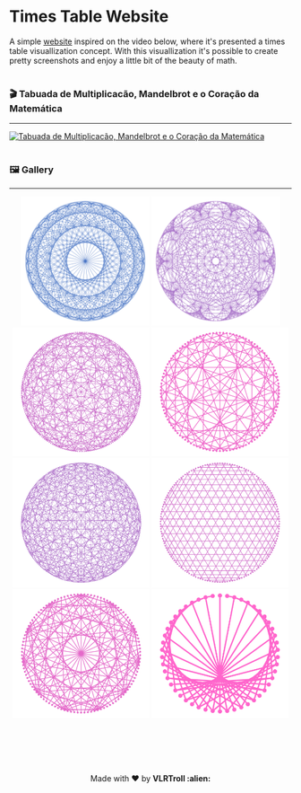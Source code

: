 # Times Table Website

A simple [website](times-table-vlrtroll.vercel.app/) inspired on the video below, where it's presented a times table visuallization concept. With this visuallization it's possible to create pretty screenshots and enjoy a little bit of the beauty of math.
<br/><br/>

### 🎬 Tabuada de Multiplicacão, Mandelbrot e o Coração da Matemática

---

[![Tabuada de Multiplicacão, Mandelbrot e o Coração da Matemática](https://img.youtube.com/vi/qhbuKbxJsk8/mqdefault.jpg)](https://www.youtube.com/watch?v=qhbuKbxJsk8)
<br/><br/>

### 🖼 Gallery

---

<div align="center">
  <img src="assets/31_times_table_300pts.png" alt="31_times_table_300pts" height="230px"/>
  <img src="assets/11_times_table_250pts.png" alt="11_times_table_250pts" height="230px"/>
  <img src="assets/56_times_table_200pts.png" alt="56_times_table_200pts" height="230px"/>
  <img src="assets/76_times_table_110pts.png" alt="76_times_table_110pts" height="230px"/>
  
  <img src="assets/32_times_table_260pts.png"  alt="32_times_table_260pts"  height="230px"/>
  <img src="assets/49_times_table_150pts.png"  alt="49_times_table_150pts"  height="230px"/>
  <img src="assets/100_times_table_110pts.png" alt="100_times_table_110pts" height="230px"/>
  <img src="assets/2_times_table_50pts.png"    alt="2_times_table_50pts"    height="230px"/>
</div>

<br/><br/>
---

<p align="center">Made with ❤️ by <strong>VLRTroll :alien: </p>
